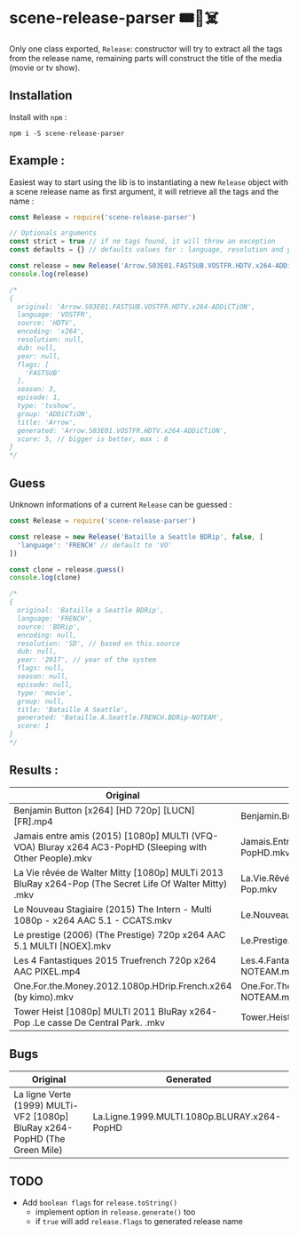 # scene-release-parser 🎟💸☠️️

Only one class exported, `Release`: constructor will try to extract all the tags from the release name, remaining parts will construct the title of the media (movie or tv show).

## Installation
Install with `npm` :
```
npm i -S scene-release-parser
```

## Example :
Easiest way to start using the lib is to instantiating a new `Release` object with a scene release name as first argument, it will retrieve all the tags and the name :

```js
const Release = require('scene-release-parser')

// Optionals arguments
const strict = true // if no tags found, it will throw an exception
const defaults = {} // defaults values for : language, resolution and year

const release = new Release('Arrow.S03E01.FASTSUB.VOSTFR.HDTV.x264-ADDiCTiON', strict, defaults)
console.log(release)

/*
{
  original: 'Arrow.S03E01.FASTSUB.VOSTFR.HDTV.x264-ADDiCTiON',
  language: 'VOSTFR',
  source: 'HDTV',
  encoding: 'x264',
  resolution: null,
  dub: null,
  year: null,
  flags: [
    'FASTSUB'
  ],
  season: 3,
  episode: 1,
  type: 'tvshow',
  group: 'ADDiCTiON',
  title: 'Arrow',
  generated: 'Arrow.S03E01.VOSTFR.HDTV.x264-ADDiCTiON',
  score: 5, // bigger is better, max : 8
}
*/
```

## Guess
Unknown informations of a current `Release` can be guessed :

```js
const Release = require('scene-release-parser')

const release = new Release('Bataille a Seattle BDRip', false, [
  'language': 'FRENCH' // default to 'VO'
])

const clone = release.guess()
console.log(clone)

/*
{
  original: 'Bataille a Seattle BDRip',
  language: 'FRENCH',
  source: 'BDRip',
  encoding: null,
  resolution: 'SD', // based on this.source
  dub: null,
  year: '2017', // year of the system
  flags: null,
  season: null,
  episode: null,
  type: 'movie',
  group: null,
  title: 'Bataille A Seattle',
  generated: 'Bataille.A.Seattle.FRENCH.BDRip-NOTEAM',
  score: 1
}
*/
```

## Results :
| Original | Generated |
| -------- | --------- |
| Benjamin Button [x264] [HD 720p] [LUCN] [FR].mp4 | Benjamin.Button.FRENCH.720p.HDRip.x264-NOTEAM.mp4 |
| Jamais entre amis (2015) [1080p] MULTI (VFQ-VOA) Bluray x264 AC3-PopHD (Sleeping with Other People).mkv | Jamais.Entre.Amis.2015.MULTI.1080p.BLURAY.x264.AC3-PopHD.mkv |
| La Vie rêvée de Walter Mitty [1080p] MULTi 2013 BluRay x264-Pop (The Secret Life Of Walter Mitty) .mkv | La.Vie.Rêvée.De.Walter.Mitty.2013.MULTI.1080p.BLURAY.x264-Pop.mkv |
| Le Nouveau Stagiaire (2015) The Intern - Multi 1080p - x264 AAC 5.1 - CCATS.mkv | Le.Nouveau.Stagiaire.2015.MULTI.1080p.x264-CCATS.mkv |
| Le prestige (2006) (The Prestige) 720p x264 AAC 5.1 MULTI [NOEX].mkv | Le.Prestige.2006.MULTI.720p.x264-NOTEAM.mkv |
| Les 4 Fantastiques 2015 Truefrench 720p x264 AAC PIXEL.mp4 | Les.4.Fantastiques.2015.TRUEFRENCH.720p.x264-NOTEAM.mp4 |
| One.For.the.Money.2012.1080p.HDrip.French.x264 (by kimo).mkv | One.For.The.Money.2012.FRENCH.1080p.HDRip.x264-NOTEAM.mkv |
| Tower Heist [1080p] MULTI 2011 BluRay x264-Pop  .Le casse De Central Park. .mkv | Tower.Heist.2011.MULTI.1080p.BLURAY.x264-Pop.mkv |

## Bugs
| Original | Generated |
| -------- | --------- |
| La ligne Verte (1999) MULTi-VF2 [1080p] BluRay x264-PopHD (The Green Mile) | La.Ligne.1999.MULTI.1080p.BLURAY.x264-PopHD |

## TODO
* Add `boolean flags` for `release.toString()`
  * implement option in `release.generate()` too
  * if `true` will add `release.flags` to generated release name
